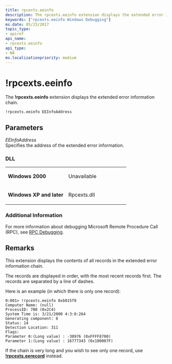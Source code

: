 ```yaml
---
title: rpcexts.eeinfo
description: The rpcexts.eeinfo extension displays the extended error information chain.
keywords: ["rpcexts.eeinfo Windows Debugging"]
ms.date: 05/23/2017
topic_type:
- apiref
api_name:
- rpcexts.eeinfo
api_type:
- NA
ms.localizationpriority: medium
---
```


# !rpcexts.eeinfo


The **!rpcexts.eeinfo** extension displays the extended error information chain.

```dbgcmd
!rpcexts.eeinfo EEInfoAddress
```

## <span id="ddk__rpcexts_eeinfo_dbg"></span><span id="DDK__RPCEXTS_EEINFO_DBG"></span>Parameters


<span id="_______EEInfoAddress______"></span><span id="_______eeinfoaddress______"></span><span id="_______EEINFOADDRESS______"></span> *EEInfoAddress*   
Specifies the address of the extended error information.

### <span id="DLL"></span><span id="dll"></span>DLL

<table>
<colgroup>
<col width="50%" />
<col width="50%" />
</colgroup>
<tbody>
<tr class="odd">
<td align="left"><p><strong>Windows 2000</strong></p></td>
<td align="left"><p>Unavailable</p></td>
</tr>
<tr class="even">
<td align="left"><p><strong>Windows XP and later</strong></p></td>
<td align="left"><p>Rpcexts.dll</p></td>
</tr>
</tbody>
</table>

 

### <span id="Additional_Information"></span><span id="additional_information"></span><span id="ADDITIONAL_INFORMATION"></span>Additional Information

For more information about debugging Microsoft Remote Procedure Call (RPC), see [RPC Debugging](rpc-debugging.md).

## Remarks

This extension displays the contents of all records in the extended error information chain.

The records are displayed in order, with the most recent records first. The records are separated by a line of dashes.

Here is an example (in which there is only one record):

```dbgcmd
0:001> !rpcexts.eeinfo 0xb015f0
Computer Name: (null)
ProcessID: 708 (0x2C4)
System Time is: 3/21/2000 4:3:0:264
Generating component: 8
Status: 14
Detection Location: 311
Flags:
Parameter 0:(Long value) : -30976 (0xFFFF8700)
Parameter 1:(Long value) : 16777343 (0x100007F)
```

If the chain is very long and you wish to see only one record, use [**!rpcexts.eerecord**](-rpcexts-eerecord.md) instead.

 

 





